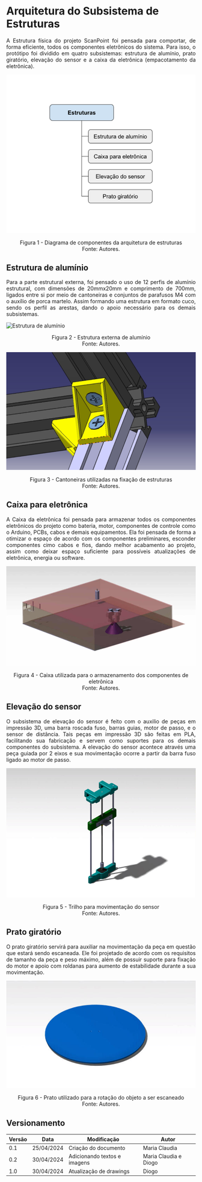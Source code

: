 # Arquitetura do Subsistema de Estruturas

<p style="text-align: justify;">
A Estrutura física do projeto ScanPoint foi pensada para comportar, de forma eficiente, todos os componentes eletrônicos do sistema. Para isso, o protótipo foi dividido em quatro subsistemas: estrutura de alumínio, prato giratório, elevação do sensor e a caixa da eletrônica (empacotamento da eletrônica). 
</p>

![Diagrama de componentes da arquitetura de estruturas](imagens/Arquitetura_Estruturas_Diagrama.png)

<p style="text-align:center;">
Figura 1 - Diagrama de componentes da arquitetura de estruturas <br />
Fonte: Autores.
</p>


## Estrutura de alumínio

<p style="text-align: justify;">
Para a parte estrutural externa, foi pensado o uso de 12 perfis de alumínio estrutural, com dimensões de 20mmx20mm e comprimento de 700mm, ligados entre si por meio de cantoneiras e conjuntos de parafusos M4 com o auxílio de porca martelo. Assim formando uma estrutura em formato cuco, sendo os perfil as arestas, dando o apoio necessário para os demais subsistemas. 
</p>

![Estrutura de alumínio](imagens/Arquitetura_Estruturas_estrutura_de_alumínio.jpg)

<p style="text-align:center;">
Figura 2 - Estrutura externa de alumínio <br />
Fonte: Autores.
</p>


![Cantoneiras](imagens/Arquitetura_Estruturas_cantoneira.jpeg)

<p style="text-align:center;">
Figura 3 - Cantoneiras utilizadas na fixação de estruturas <br />
Fonte: Autores.
</p>


## Caixa para eletrônica

<p style="text-align: justify;">
A Caixa da eletrônica foi pensada para armazenar todos os componentes eletrônicos do projeto como bateria, motor, componentes de controle como o Arduino, PCBs, cabos e demais equipamentos. Ela foi pensada de forma a otimizar o espaço de acordo com os componentes preliminares, esconder componentes cimo cabos e fios, dando melhor acabamento ao projeto, assim como deixar espaço suficiente para possíveis atualizações de eletrônica, energia ou software.
</p>

![Caixa de eletrônica](imagens/Arquitetura_Estruturas_caixa_eletronica.jpg)

<p style="text-align:center;">
Figura 4 - Caixa utilizada para o armazenamento dos componentes de eletrônica <br />
Fonte: Autores.
</p>


## Elevação do sensor

<p style="text-align: justify;">
O subsistema de elevação do sensor é feito com o auxilio de peças em impressão 3D, uma barra roscada fuso, barras guias, motor de passo, e o sensor de distância. Tais peças em impressão 3D são feitas em PLA, facilitando sua fabricação e servem como suportes para os demais componentes do subsistema. A elevação do sensor acontece através uma peça guiada por 2 eixos e sua movimentação ocorre a partir da barra fuso ligado ao motor de passo. 
</p>

![Trilho do sensor](imagens/Arquitetura_Estruturas_trilho_do_sensor.jpg)

<p style="text-align:center;">
Figura 5 - Trilho para movimentação do sensor <br />
Fonte: Autores.
</p>

## Prato giratório

<p style="text-align: justify;">
O prato giratório servirá para auxiliar na movimentação da peça em questão que estará sendo escaneada. Ele foi projetado de acordo com os requisitos de tamanho da peça e peso máximo, além de possuir suporte para fixação do motor e apoio com roldanas para aumento de estabilidade durante a sua movimentação.
</p>

<!--<center><img src="docs/estruturas/imagens/Arquitetura_Estruturas_prato.jpg"></center>-->
![Prato](imagens/Arquitetura_Estruturas_prato.jpg)

<p style="text-align:center;">
Figura 6 - Prato utilizado para a rotação do objeto a ser escaneado <br />
Fonte: Autores.
</p>

## Versionamento
| Versão | Data | Modificação | Autor |
|--|--|--|--|
| 0.1 | 25/04/2024 | Criação do documento | Maria Claudia |
| 0.2 | 30/04/2024 | Adicionando textos e imagens | Maria Claudia e Diogo|
| 1.0 | 30/04/2024 | Atualização de drawings |Diogo|